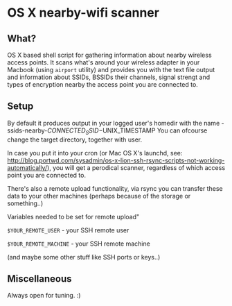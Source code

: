 # OS X nearby-wifi scanner

## What? 

OS X based shell script for gathering information about nearby wireless access points. It scans what's around your wireless adapter in your Macbook (using `airport` utility) and provides you with the text file output and information about SSIDs, BSSIDs their channels, signal strengt and types of encryption nearby the access point you are connected to.

## Setup 

By default it produces output in your logged user's homedir with the name - ssids-nearby-$CONNECTED_SSID-$UNIX_TIMESTAMP
You can ofcourse change the target directory, together with user.

In case you put it into your cron (or Mac OS X's launchd, see: http://blog.portwd.com/sysadmin/os-x-lion-ssh-rsync-scripts-not-working-automatically/), you will get a perodical scanner, regardless of which access point you are connected to.

There's also a remote upload functionality, via rsync you can transfer these data to your other machines (perhaps because of the storage or something..)

Variables needed to be set for remote upload"

``$YOUR_REMOTE_USER`` - your SSH remote user

``$YOUR_REMOTE_MACHINE`` - your SSH remote machine

(and maybe some other stuff like SSH ports or keys..)

## Miscellaneous

Always open for tuning. :)
